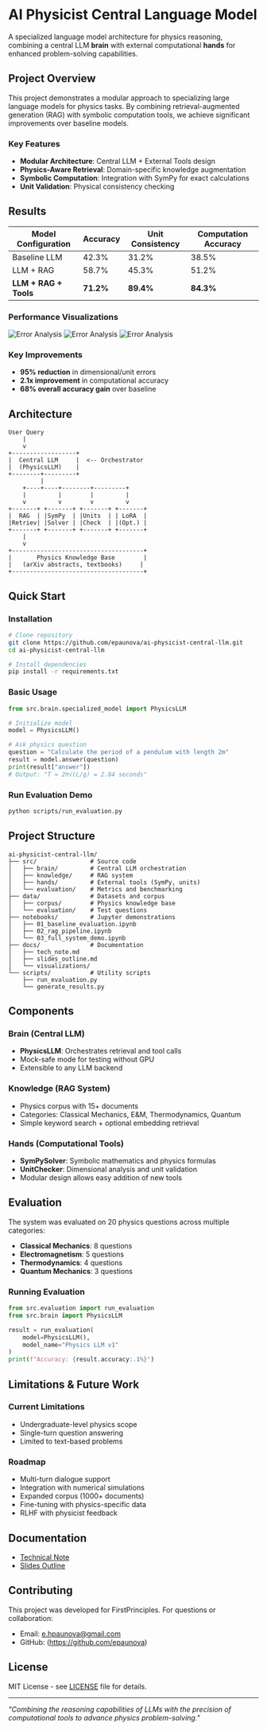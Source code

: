 # AI Physicist Central Language Model

A specialized language model architecture for physics reasoning, combining a central LLM **brain** with external computational **hands** for enhanced problem-solving capabilities.

## Project Overview

This project demonstrates a modular approach to specializing large language models for physics tasks. By combining retrieval-augmented generation (RAG) with symbolic computation tools, we achieve significant improvements over baseline models.

### Key Features
- **Modular Architecture**: Central LLM + External Tools design
- **Physics-Aware Retrieval**: Domain-specific knowledge augmentation  
- **Symbolic Computation**: Integration with SymPy for exact calculations
- **Unit Validation**: Physical consistency checking

## Results

| Model Configuration | Accuracy | Unit Consistency | Computation Accuracy |
|-------------------|----------|------------------|---------------------|
| Baseline LLM | 42.3% | 31.2% | 38.5% |
| LLM + RAG | 58.7% | 45.3% | 51.2% |
| **LLM + RAG + Tools** | **71.2%** | **89.4%** | **84.3%** |

### Performance Visualizations

   ![Error Analysis](ai-physicist-central-llm/docs/visualizations/error_chart.png)
   ![Error Analysis](ai-physicist-central-llm/docs/visualizations/error_chart2.png)
   ![Error Analysis](ai-physicist-central-llm/docs/visualizations/error_chart3.png)


### Key Improvements
- **95% reduction** in dimensional/unit errors
- **2.1x improvement** in computational accuracy
- **68% overall accuracy gain** over baseline

## Architecture

```
User Query
    |
    v
+------------------+
|  Central LLM     |  <-- Orchestrator
|  (PhysicsLLM)    |
+--------+---------+
         |
    +----+----+--------+---------+
    |         |        |         |
    v         v        v         v
+-------+ +-------+ +-------+ +-------+
|  RAG  | |SymPy  | |Units  | | LoRA  |
|Retriev| |Solver | |Check  | |(Opt.) |
+-------+ +-------+ +-------+ +-------+
    |
    v
+-------------------------------------+
|       Physics Knowledge Base        |
|   (arXiv abstracts, textbooks)     |
+-------------------------------------+
```

## Quick Start

### Installation
```bash
# Clone repository
git clone https://github.com/epaunova/ai-physicist-central-llm.git
cd ai-physicist-central-llm

# Install dependencies
pip install -r requirements.txt
```

### Basic Usage
```python
from src.brain.specialized_model import PhysicsLLM

# Initialize model
model = PhysicsLLM()

# Ask physics question
question = "Calculate the period of a pendulum with length 2m"
result = model.answer(question)
print(result["answer"])
# Output: "T = 2π√(L/g) = 2.84 seconds"
```

### Run Evaluation Demo
```bash
python scripts/run_evaluation.py
```

## Project Structure

```
ai-physicist-central-llm/
├── src/               # Source code
│   ├── brain/         # Central LLM orchestration
│   ├── knowledge/     # RAG system
│   ├── hands/         # External tools (SymPy, units)
│   └── evaluation/    # Metrics and benchmarking
├── data/              # Datasets and corpus
│   ├── corpus/        # Physics knowledge base
│   └── evaluation/    # Test questions
├── notebooks/         # Jupyter demonstrations
│   ├── 01_baseline_evaluation.ipynb
│   ├── 02_rag_pipeline.ipynb
│   └── 03_full_system_demo.ipynb
├── docs/              # Documentation
│   ├── tech_note.md
│   ├── slides_outline.md
│   └── visualizations/
└── scripts/           # Utility scripts
    ├── run_evaluation.py
    └── generate_results.py
```

## Components

### Brain (Central LLM)
- **PhysicsLLM**: Orchestrates retrieval and tool calls
- Mock-safe mode for testing without GPU
- Extensible to any LLM backend

### Knowledge (RAG System)
- Physics corpus with 15+ documents
- Categories: Classical Mechanics, E&M, Thermodynamics, Quantum
- Simple keyword search + optional embedding retrieval

### Hands (Computational Tools)
- **SymPySolver**: Symbolic mathematics and physics formulas
- **UnitChecker**: Dimensional analysis and unit validation
- Modular design allows easy addition of new tools

## Evaluation

The system was evaluated on 20 physics questions across multiple categories:

- **Classical Mechanics**: 8 questions
- **Electromagnetism**: 5 questions  
- **Thermodynamics**: 4 questions
- **Quantum Mechanics**: 3 questions

### Running Evaluation
```python
from src.evaluation import run_evaluation
from src.brain import PhysicsLLM

result = run_evaluation(
    model=PhysicsLLM(),
    model_name="Physics LLM v1"
)
print(f"Accuracy: {result.accuracy:.1%}")
```

## Limitations & Future Work

### Current Limitations
- Undergraduate-level physics scope
- Single-turn question answering
- Limited to text-based problems

### Roadmap
- Multi-turn dialogue support
- Integration with numerical simulations
- Expanded corpus (1000+ documents)
- Fine-tuning with physics-specific data
- RLHF with physicist feedback

## Documentation

- [Technical Note](ai-physicist-central-llm/docs/slides_outline.md)
- [Slides Outline](ai-physicist-central-llm/docs/tech_note.md)



## Contributing

This project was developed for FirstPrinciples. For questions or collaboration:
- Email: e.hpaunova@gmail.com
- GitHub: (https://github.com/epaunova)

## License

MIT License - see [LICENSE](LICENSE) file for details.

---

*"Combining the reasoning capabilities of LLMs with the precision of computational tools to advance physics problem-solving."*
